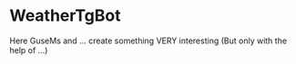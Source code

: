 # WeatherTgBot
Here GuseMs and ... create something VERY interesting (But only with the help of ...)
